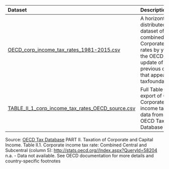 |  Dataset     | Description     |
| :------------- | :------------- |
| [OECD_corp_income_tax_rates_1981-2015.csv](https://github.com/TaxFoundation/data/blob/master/OECD-corporate-income-tax-rates/OECD_corp_income_tax_rates_1981-2015.csv) | A horizontally distributed dataset of combined Corporate Tax rates by year in the OECD. An update of a previous dataset that appeared on taxfoundation.org |
| [TABLE_II_1_corp_income_tax_rates_OECD_source.csv](https://github.com/TaxFoundation/data/blob/master/OECD-corporate-income-tax-rates/TABLE_II_1_corp_income_tax_rates_OECD_source.csv) | Full Table II.1 export of OECD Corporate income tax rate data from the OECD Tax Database |


Source: [OECD Tax Database](http://www.oecd.org/tax/tax-policy/tax-database.htm)
PART II. Taxation of Corporate and Capital Income. Table II.1. Corporate income tax rate: Combined Central and Subcentral (column 5):  http://stats.oecd.org//Index.aspx?QueryId=58204
n.a. - Data not available.
See OECD documentation for more details and country-specific footnotes
